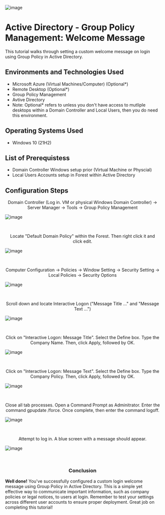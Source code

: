 <p align="center">

![image](https://github.com/user-attachments/assets/b88b3ef5-eafc-4553-ba84-aba8c75d7797)
</p>

<h1>Active Directory - Group Policy Management: Welcome Message</h1>
This tutorial walks through setting a custom welcome message on login using Group Policy in Active Directory.<br />


<h2>Environments and Technologies Used</h2>

- Microsoft Azure (Virtual Machines/Computer) (Optional*)
- Remote Desktop (Optional*) 
- Group Policy Management
- Avtive Directory
- Note: Optional* refers to unless you don't have access to mutliple desktops within a Domain Controller and Local Users, then you do need this environment.

<h2>Operating Systems Used </h2>

- Windows 10</b> (21H2)

<h2>List of Prerequistess</h2>

- Domain Controller Windows setup prior (Virtual Machine or Physcial)
- Local Users Accounts setup in Forest within Active Directory
  

<h2>Configuration Steps</h2>

<p align="center">
Domain Controller (Log in. VM or physical Windows Domain Controller) -> Server Manager -> Tools -> Group Policy Management 

</p>
<p>

![image](https://github.com/user-attachments/assets/36eab2ae-5384-47de-8bf6-49af6aef959f)
</p>
<br />

<p align="center">
Locate "Default Domain Policy" within the Forest. Then right click it and click edit.

</p>
<p>

![image](https://github.com/user-attachments/assets/eacccd92-6463-42c3-98ae-3febad367ada)
</p>
<br />

<p align="center">
Computer Configuration -> Policies -> Window Setting -> Security Setting -> Local Policies -> Security Options

</p>
<p>

![image](https://github.com/user-attachments/assets/d9757b3f-d330-4119-8ca4-5f7f77837548)
</p>
<br />

<p align="center">
Scroll down and locate Interactive Logon ("Message Title ..." and "Message Text ...")

</p>
<p>


![image](https://github.com/user-attachments/assets/987351f4-957d-4bea-817a-75280e599067)
</p>
<br />

<p align="center">
Click on "Interactive Logon: Message Title". Select the Define box. Type the Company Name. Then, click Apply, followed by OK.

</p>
<p>

![image](https://github.com/user-attachments/assets/4b9fa55d-0acb-441a-8d8a-a71619336e56)

</p>
<br />

<p align="center">
Click on "Interactive Logon: Message Text". Select the Define box. Type the Company Policy. Then, click Apply, followed by OK.

</p>
<p>

![image](https://github.com/user-attachments/assets/ab453143-6e07-4720-9b99-51bfeabd0b08)

</p>
<br />

<p align="center">
Close all tab processes. Open a Command Prompt as Adminitrator. Enter the command gpupdate /force. Once complete, then enter the command logoff.

</p>
<p>

![image](https://github.com/user-attachments/assets/7388c8ce-5d64-4d17-b853-690609b76c33)
</p>
<br />

<p align="center">
Attempt to log in. A blue screen with a message should appear. 


</p>
<p>

![image](https://github.com/user-attachments/assets/f8c0c54b-4542-4999-bd0c-a92e61b6ec98)
</p>
<br />

<h3 align="center">Conclusion</h3>

<p align="center">

**Well done!** You've successfully configured a custom login welcome message using Group Policy in Active Directory. This is a simple yet effective way to communicate important information, such as company policies or legal notices, to users at login. Remember to test your settings across different user accounts to ensure proper deployment. Great job on completing this tutorial!</p>

